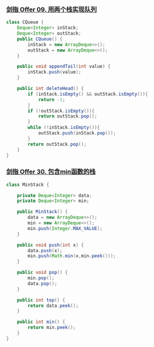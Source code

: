 ### [剑指 Offer 09. 用两个栈实现队列](https://leetcode.cn/problems/yong-liang-ge-zhan-shi-xian-dui-lie-lcof/?envType=study-plan&id=lcof)

```java
class CQueue {
    Deque<Integer> inStack;
    Deque<Integer> outStack;
    public CQueue() {
        inStack = new ArrayDeque<>();
        outStack = new ArrayDeque<>();
    }

    public void appendTail(int value) {
        inStack.push(value);
    }

    public int deleteHead() {
        if (inStack.isEmpty() && outStack.isEmpty()){
            return -1;
        }
        if (!outStack.isEmpty()){
            return outStack.pop();
        }
        while (!inStack.isEmpty()){
            outStack.push(inStack.pop());
        }
        return outStack.pop();
    }
}
```

### [剑指 Offer 30. 包含min函数的栈](https://leetcode.cn/problems/bao-han-minhan-shu-de-zhan-lcof/?envType=study-plan&id=lcof)

```java
class MinStack {

    private Deque<Integer> data;
    private Deque<Integer> min;

    public MinStack() {
        data = new ArrayDeque<>();
        min = new ArrayDeque<>();
        min.push(Integer.MAX_VALUE);
    }

    public void push(int x) {
        data.push(x);
        min.push(Math.min(x,min.peek()));
    }

    public void pop() {
        min.pop();
        data.pop();
    }

    public int top() {
        return data.peek();
    }

    public int min() {
        return min.peek();
    }
}
```